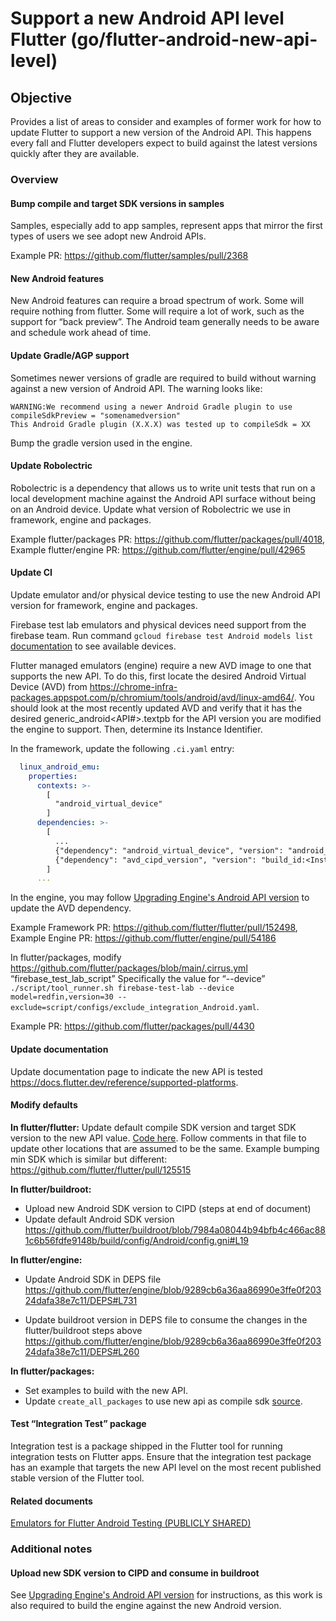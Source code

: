 # Support a new Android API level Flutter (go/flutter-android-new-api-level)

## Objective

Provides a list of areas to consider and examples of former work for how to update Flutter to support a new version of the Android API. This happens every fall and Flutter developers expect to build against the latest versions quickly after they are available.

### Overview

#### Bump compile and target SDK versions in samples

Samples, especially add to app samples, represent apps that mirror the first types of users we see adopt new Android APIs.

Example PR: https://github.com/flutter/samples/pull/2368

#### New Android features

New Android features can require a broad spectrum of work. Some will require nothing from flutter. Some will require a lot of work, such as the support for “back preview”. The Android team generally needs to be aware and schedule work ahead of time.

#### Update Gradle/AGP support

Sometimes newer versions of gradle are required to build without warning against a new version of Android API. The warning looks like:

```
WARNING:We recommend using a newer Android Gradle plugin to use compileSdkPreview = "somenamedversion"
This Android Gradle plugin (X.X.X) was tested up to compileSdk = XX
```

Bump the gradle version used in the engine.

#### Update Robolectric

Robolectric is a dependency that allows us to write unit tests that run on a local development machine against the Android API surface without being on an Android device.
Update what version of Robolectric we use in framework, engine and packages.

Example flutter/packages PR: https://github.com/flutter/packages/pull/4018, Example flutter/engine PR: https://github.com/flutter/engine/pull/42965

#### Update CI

Update emulator and/or physical device testing to use the new Android API version for framework, engine and packages.

Firebase test lab emulators and physical devices need support from the firebase team.
Run command `gcloud firebase test Android models list` [documentation](https://firebase.google.com/docs/test-lab/Android/available-testing-devices) to see available devices.

Flutter managed emulators (engine) require a new AVD image to one that supports the new API. To do this, first locate the desired Android Virtual Device (AVD) from https://chrome-infra-packages.appspot.com/p/chromium/tools/android/avd/linux-amd64/. You should look at the most recently updated AVD and verify that it has the desired generic_android<API#>.textpb for the API version you are modified the engine to support. Then, determine its Instance Identifier.

In the framework, update the following `.ci.yaml` entry:

```yaml
  linux_android_emu:
    properties:
      contexts: >-
        [
          "android_virtual_device"
        ]
      dependencies: >-
        [
          ...
          {"dependency": "android_virtual_device", "version": "android_<API#>_google_apis_x64.textpb"},
          {"dependency": "avd_cipd_version", "version": "build_id:<Instance ID>"},
        ]
      ...
```

In the engine, you may follow [Upgrading Engine's Android API version](https://github.com/flutter/flutter/blob/main/docs/platforms/android/Upgrading-Engine's-Android-API-version.md) to update the AVD dependency.

Example Framework PR: https://github.com/flutter/flutter/pull/152498, Example Engine PR: https://github.com/flutter/engine/pull/54186

In flutter/packages, modify https://github.com/flutter/packages/blob/main/.cirrus.yml “firebase_test_lab_script”
Specifically the value for “--device” `./script/tool_runner.sh firebase-test-lab --device model=redfin,version=30 --exclude=script/configs/exclude_integration_Android.yaml`.

Example PR: https://github.com/flutter/packages/pull/4430

#### Update documentation

Update documentation page to indicate the new API is tested
https://docs.flutter.dev/reference/supported-platforms.

#### Modify defaults

**In flutter/flutter:** Update default compile SDK version and target SDK version to the new API value.
[Code here](../../../packages/flutter_tools/gradle/src/main/groovy/flutter.groovy).
Follow comments in that file to update other locations that are assumed to be the same.
Example bumping min SDK which is similar but different: https://github.com/flutter/flutter/pull/125515

**In flutter/buildroot:**

- Upload new Android SDK version to CIPD (steps at end of document)
- Update default Android SDK version
https://github.com/flutter/buildroot/blob/7984a08044b94bfb4c466ac881c6b56fdfe9148b/build/config/Android/config.gni#L19

**In flutter/engine:**

- Update Android SDK in DEPS file
https://github.com/flutter/engine/blob/9289cb6a36aa86990e3ffe0f20324dafa38e7c11/DEPS#L731

- Update buildroot version in DEPS file to consume the changes in the flutter/buildroot steps above
https://github.com/flutter/engine/blob/9289cb6a36aa86990e3ffe0f20324dafa38e7c11/DEPS#L260

**In flutter/packages:**
- Set examples to build with the new API.
- Update `create_all_packages` to use new api as compile sdk [source](https://github.com/flutter/packages/blob/3515abab07d0bb2441277f43c2411c9b5e4ecf94/script/tool/lib/src/create_all_packages_app_command.dart#L245-L249).

#### Test “Integration Test” package

Integration test is a package shipped in the Flutter tool for running integration tests on Flutter apps. Ensure that the integration test package has an example that targets the new API level on the most recent published stable version of the Flutter tool.

#### Related documents

[Emulators for Flutter Android Testing (PUBLICLY SHARED)](https://docs.google.com/document/d/10wYUcLcSTF4Epg2EUGoBqOkkOe4zxKHvYKjXFZAOgGs/edit?resourcekey=0-pltjPvEtVezXDADMbUwFHQ)

### Additional notes

#### Upload new SDK version to CIPD and consume in buildroot

See [Upgrading Engine's Android API version](https://github.com/flutter/flutter/blob/main/docs/platforms/android/Upgrading-Engine's-Android-API-version.md) for instructions, as this work is also required to build the engine against the new Android version.

